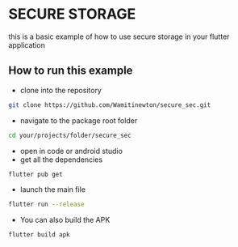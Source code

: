 # SECURE STORAGE

this is a basic example of how to use secure storage in your flutter application

## How to run this example
* clone into the repository
```bash
git clone https://github.com/Wamitinewton/secure_sec.git
```
* navigate to the package root folder
``` bash
cd your/projects/folder/secure_sec
```
* open in code or android studio
* get all the dependencies
```bash
flutter pub get
```
* launch the main file
```bash
flutter run --release
```
* You can also build the APK
```bash
flutter build apk
```